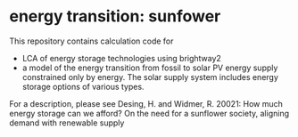 # energy transition: sunfower

This repository contains calculation code for 
- LCA of energy storage technologies using brightway2
- a model of the energy transition from fossil to solar PV energy supply constrained only by energy. The solar supply system includes energy storage options of various types.

For a description, please see Desing, H. and Widmer, R. 20021: How much energy storage can we afford? On the need for a sunflower society, aligning demand with renewable supply
